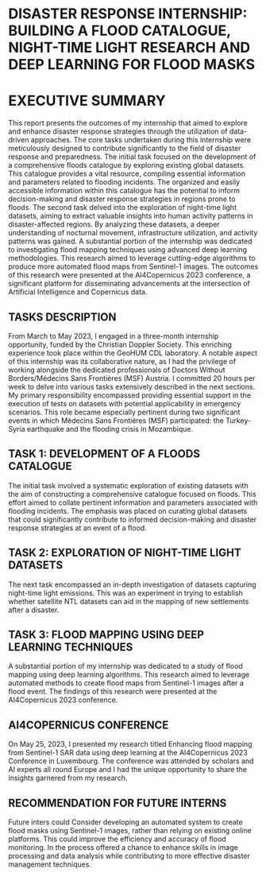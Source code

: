# DISASTER RESPONSE INTERNSHIP: BUILDING A FLOOD CATALOGUE, NIGHT-TIME LIGHT RESEARCH AND DEEP LEARNING FOR FLOOD MASKS
# EXECUTIVE SUMMARY
This report presents the outcomes of my internship that aimed to explore and enhance disaster response strategies through the utilization of data-driven approaches. The core tasks undertaken during this internship were meticulously designed to contribute significantly to the field of disaster response and preparedness. The initial task focused on the development of a comprehensive floods catalogue by exploring existing global datasets. This catalogue provides a vital resource, compiling essential information and parameters related to flooding incidents. The organized and easily accessible information within this catalogue has the potential to inform decision-making and disaster response strategies in regions prone to floods. The second task delved into the exploration of night-time light datasets, aiming to extract valuable insights into human activity patterns in disaster-affected regions. By analyzing these datasets, a deeper understanding of nocturnal movement, infrastructure utilization, and activity patterns was gained. A substantial portion of the internship was dedicated to investigating flood mapping techniques using advanced deep learning methodologies. This research aimed to leverage cutting-edge algorithms to produce more automated flood maps from Sentinel-1 images. The outcomes of this research were presented at the AI4Copernicus 2023 conference, a significant platform for disseminating advancements at the intersection of Artificial Intelligence and Copernicus data.
## TASKS DESCRIPTION
From March to May 2023, I engaged in a three-month internship opportunity, funded by the Christian Doppler Society. This enriching experience took place within the GeoHUM CDL laboratory. A notable aspect of this internship was its collaborative nature, as I had the privilege of working alongside the dedicated professionals of Doctors Without Borders/Médecins Sans Frontières (MSF) Austria. I committed 20 hours per week to delve into various tasks extensively described in the next sections. My primary responsibility encompassed providing essential support in the execution of tests on datasets with potential applicability in emergency scenarios. This role became especially pertinent during two significant events in which Médecins Sans Frontières (MSF) participated: the Turkey-Syria earthquake and the flooding crisis in Mozambique. 
## TASK 1: DEVELOPMENT OF A FLOODS CATALOGUE 
The initial task involved a systematic exploration of existing datasets with the aim of constructing a comprehensive catalogue focused on floods. This effort aimed to collate pertinent information and parameters associated with flooding incidents. The emphasis was placed on curating global datasets that could significantly contribute to informed decision-making and disaster response strategies at an event of a flood.
## TASK 2: EXPLORATION OF NIGHT-TIME LIGHT DATASETS
The next task encompassed an in-depth investigation of datasets capturing night-time light emissions. This was an experiment in trying to establish whether satellite NTL datasets can aid in the mapping of new settlements after a disaster. 
## TASK 3: FLOOD MAPPING USING DEEP LEARNING TECHNIQUES
A substantial portion of my internship was dedicated to a study of flood mapping using deep learning algorithms. This research aimed to leverage automated methods to create flood maps from Sentinel-1 images after a flood event. The findings of this research were presented at the AI4Copernicus 2023 conference. 
## AI4COPERNICUS CONFERENCE
On May 25, 2023, I presented my research titled Enhancing flood mapping from Sentinel-1 SAR data using deep learning at the AI4Copernicus 2023 Conference in Luxembourg. The conference was attended by scholars and AI experts all round Europe and I had the unique opportunity to share the insights garnered from my research. 
## RECOMMENDATION FOR FUTURE INTERNS
Future inters could Consider developing an automated system to create flood masks using Sentinel-1 images, rather than relying on existing online platforms. This could improve the efficiency and accuracy of flood monitoring. In the process offered a chance to enhance skills in image processing and data analysis while contributing to more effective disaster management techniques.




